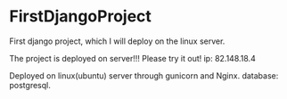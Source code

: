 # FirstDjangoProject
First django project, which I will deploy on the linux server.

The project is deployed on server!!!
Please try it out!
ip: 82.148.18.4

Deployed on linux(ubuntu) server through gunicorn and Nginx.
database: postgresql.
